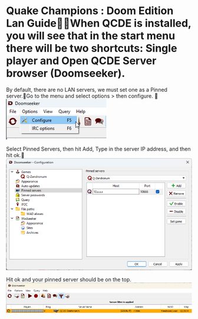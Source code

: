 ﻿# Quake Champions : Doom Edition Lan GuideWhen QCDE is installed, you will see that in the start menu there will be two shortcuts: Single player and Open QCDE Server browser (Doomseeker).
By default, there are no LAN servers, we must set one as a Pinned server.Go to the menu and select options > then configure.
![Select Confgire](https://raw.githubusercontent.com/LacledesLAN/gamesvr-qcde/refs/heads/main/Documentation/media/lanconnect-1.png)

Select Pinned Servers, then hit Add, Type in the server IP address, and then hit ok.
![Pinned Servers](https://raw.githubusercontent.com/LacledesLAN/gamesvr-qcde/refs/heads/main/Documentation/media/lanconnect-2.png)

Hit ok and your pinned server should be on the top. 
![Lan Server showing](https://raw.githubusercontent.com/LacledesLAN/gamesvr-qcde/refs/heads/main/Documentation/media/lanconnect-3.png)

